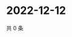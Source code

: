# 2022-12-12

共 0 条

<!-- BEGIN WEIBO -->
<!-- 最后更新时间 Mon Dec 12 2022 22:01:02 GMT+0800 (China Standard Time) -->

<!-- END WEIBO -->
